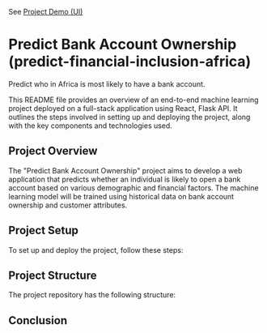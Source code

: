 See [Project Demo (UI)](https://conyema.github.io/financial-inclusion-africa)

# Predict Bank Account Ownership (predict-financial-inclusion-africa)

Predict who in Africa is most likely to have a bank account.

This README file provides an overview of an end-to-end machine learning project deployed on a full-stack application using React, Flask API. It outlines the steps involved in setting up and deploying the project, along with the key components and technologies used.

## Project Overview

The "Predict Bank Account Ownership" project aims to develop a web application that predicts whether an individual is likely to open a bank account based on various demographic and financial factors. The machine learning model will be trained using historical data on bank account ownership and customer attributes.

## Project Setup

To set up and deploy the project, follow these steps:

## Project Structure

The project repository has the following structure:

## Conclusion
